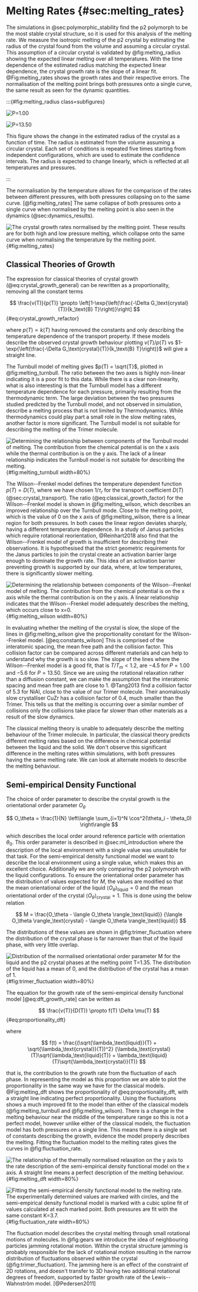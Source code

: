 # Melting Rates {#sec:melting_rates}

The simulations in @sec:polymorphic_stability find
the p2 polymorph to be the most stable crystal structure,
so it is used for this analysis of the melting rate.
We measure the isotropic melting of the p2 crystal
by estimating the radius of the crystal
found from the volume and assuming a circular crystal.
This assumption of a circular crystal is validated by @fig:melting_radius
showing the expected linear melting over all temperatures.
With the time dependence of the estimated radius
matching the expected linear dependence,
the crystal growth rate is the slope of a linear fit.
@Fig:melting_rates shows the growth rates and their respective errors.
The normalisation of the melting point
brings both pressures onto a single curve,
the same result as seen for the dynamic quantities.

:::{#fig:melting_radius class=subfigures}

![P=1.00](../Projects/Crystal_Melting/figures/melting_radius_P1.svg)

![P=13.50](../Projects/Crystal_Melting/figures/melting_radius_P13.svg)

This figure shows the change in the estimated radius of the crystal as a
function of time. The radius is estimated from the volume assuming a circular crystal.
Each set of conditions is repeated five times starting from independent
configurations, which are used to estimate the confidence intervals.
The radius is expected to change linearly,
which is reflected at all temperatures and pressures.

:::

The normalisation by the temperature allows
for the comparison of the rates between different pressures,
with both pressures collapsing on to the same curve. [@fig:melting_rates]
The same collapse of both pressures onto a single curve
when normalised by the melting point
is also seen in the dynamics (@sec:dynamics_results).

![The crystal growth rates normalised by the melting point.
These results are for both high and low pressure melting,
which collapse onto the same curve when normalising the temperature by
the melting point.
](../Projects/Crystal_Melting/figures/melting_rates_err.svg){#fig:melting_rates}

## Classical Theories of Growth

The expression for classical theories of crystal growth (@eq:crystal_growth_general)
can be rewritten as a proportionality, removing all the constant terms

$$ \frac{v(T)}{p(T)} \propto \left[1-\exp{\left(\frac{-\Delta G_\text{crystal}(T)}{k_\text{B} T}\right)}\right] $$ {#eq:crystal_growth_refactor}

where $p(T) \propto k(T)$ having removed the constants
and only describing the temperature dependence of the transport property.
If these models describe the observed crystal growth behaviour
plotting $v(T)/p(T)$ vs $1-\exp{\left(\frac{-\Delta G_\text{crystal}(T)}{k_\text{B} T}\right)}$
will give a straight line.

The Turnbull model of melting gives $p(T) = \sqrt{T}$,
plotted in @fig:melting_turnbull.
The ratio between the two axes is highly non-linear
indicating it is a poor fit to this data.
While there is a clear non-linearity,
what is also interesting is that the Turnbull model
has a different temperature dependence for each pressure,
primarily resulting from the thermodynamic term.
The large deviation between the two pressures studied
predicted by the Turnbull model,
and not observed in simulation,
describe a melting process
that is not limited by Thermodynamics.
While thermodynamics could play part a small role
in the slow melting rates,
another factor is more significant.
The Turnbull model is not suitable
for describing the melting of the Trimer molecule.

![Determining the relationship between components of the Turnbull model
of melting. The contribution from the chemical potential is on the x axis
while the thermal contribution is on the y axis.
The lack of a linear relationship indicates
the Turnbull model is not suitable for describing the melting.
](../Projects/Crystal_Melting/figures/melting_turnbull.svg){#fig:melting_turnbull width=80%}

The Wilson--Frenkel model defines the temperature dependent function $p(T) = D(T)$,
where we have chosen $1/\tau_r$ for the transport coefficient $D(T)$
(@sec:crystal_transport).
The ratio (@eq:classical_growth_factor) for the Wilson--Frenkel model is shown in @fig:melting_wilson,
which describes an improved relationship over the Turnbull mode.
Close to the melting point,
which is the value of 0 on the x axis of @fig:melting_wilson,
there is a linear region for both pressures.
In both cases the linear region deviates sharply,
having a different temperature dependence.
In a study of Janus particles which require rotational reorientation,
@Reinhart2018 also find that the Wilson--Frenkel model of growth
is insufficient for describing their observations.
It is hypothesised that the strict geometric requirements
for the Janus particles to join the crystal
create an activation barrier large enough to dominate the growth rate.
This idea of an activation barrier preventing growth
is supported by our data, where,
at low temperatures,
there is significantly slower melting.

![Determining the relationship between components of
the Wilson--Frenkel model of melting.
The contribution from the chemical potential is on the x axis
while the thermal contribution is on the y axis.
A linear relationship indicates that the Wilson--Frenkel model
adequately describes the melting,
which occurs close to $x=0$.
](../Projects/Crystal_Melting/figures/melting_wilson.svg){#fig:melting_wilson width=80%}

In evaluating whether the melting of the crystal is slow,
the slope of the lines in @fig:melting_wilson
give the proportionality constant for the Wilson--Frenkel model. [@eq:constants_wilson]
This is comprised of the interatomic spacing,
the mean free path and the collision factor.
This collision factor can be compared across different materials
and can help to understand why the growth is so slow.
The slope of the lines where the Wilson--Frenkel model
is a good fit, that is $T/T_m < 1.2$,
are $-4.5$ for $P=1.00$ and $-5.6$ for $P=13.50$.
Since we are using the rotational relaxation rather than a diffusion constant,
we can make the assumption that
the interatomic spacing and mean free path are close to 1.
@Tang2013 find a collision factor of $5.3$ for NiAl,
close to the value of our Trimer molecule.
Their anomalously slow crystalliser CuZr has a collision factor of $0.4$,
much smaller than the Trimer.
This tells us that the melting is occurring over a similar number of collisions
only the collisions take place far slower than other materials
as a result of the slow dynamics.

The classical melting theory is unable to
adequately describe the melting behaviour
of the Trimer molecule.
In particular,
the classical theory predicts different melting rates
based on the difference in chemical potential
between the liquid and the solid.
We don't observe this significant difference in the melting rates
within simulations,
with both pressures having the same melting rate.
We can look at alternate models to describe
the melting behaviour.

## Semi-empirical Density Functional

The choice of order parameter to describe the crystal growth
is the orientational order parameter $O_\theta$

$$ O_\theta = \frac{1}{N} \left\langle \sum_{i=1}^N \cos^2(\theta_i - \theta_0) \right\rangle $$

which describes the local order around reference particle
with orientation $\theta_0$.
This order parameter is described in @sec:ml_introduction
where the description of the local environment with a single value
was unsuitable for that task.
For the semi-empirical density functional model
we want to describe the local environment using a single value,
which makes this an excellent choice.
Additionally we are only comparing the p2 polymorph
with the liquid configurations.
To ensure the orientational order parameter
has the distribution of values expected for $M$,
the values are modified so that
the mean orientational order of the liquid
$\langle O_\theta \rangle_\text{liquid} = 0$
and the mean orientational order of the crystal
$\langle O_\theta \rangle_\text{crystal} = 1$.
This is done using the below relation

$$ M = \frac{O_\theta - \langle O_\theta \rangle_\text{liquid}}
{\langle O_\theta \rangle_\text{crystal} - \langle O_\theta \rangle_\text{liquid}} $$

The distributions of these values are shown in @fig:trimer_fluctuation
where the distribution of the crystal phase
is far narrower than that of the liquid phase,
with very little overlap.

![Distribution of the normalised orientational order parameter $M$
for the liquid and the p2 crystal phases at the melting point $T=1.35$.
The distribution of the liquid has a mean of 0,
and the distribution of the crystal has a mean of 1.
](../Projects/Crystal_Melting/figures/fluctuation_normalised.svg){#fig:trimer_fluctuation width=80%}

The equation for the growth rate of
the semi-empirical density functional model [@eq:dft_growth_rate]
can be written as

$$ \frac{v(T)}{D(T)} \propto f(T) \Delta \mu(T) $$ {#eq:proportionality_dft}

where

$$ f(t) = \frac{(\sqrt{\lambda_\text{liquid}}(T) +
\sqrt{\lambda_\text{crystal}}(T))^2}
{\lambda_\text{crystal}(T)\sqrt{\lambda_\text{liquid}(T)} +
\lambda_\text{liquid}(T)\sqrt{\lambda_\text{crystal}}(T)} $$

that is, the contribution to the growth rate
from the fluctuation of each phase.
In representing the model as this proportion
we are able to plot the proportionality
in the same way we have for the classical models.
@Fig:melting_dft shows the proportionality of @eq:proportionality_dft,
with a straight line indicating perfect proportionality.
Using the fluctuations shows a much improved
fit to the model than either of the classical models (@fig:melting_turnbull and
@fig:melting_wilson).
There is a change in the melting behaviour
near the middle of the temperature range
so this is not a perfect model,
however unlike either of the classical models,
the fluctuation model has both pressures on a single line.
This means there is a single set of constants describing the growth,
evidence the model properly describes the melting.
Fitting the fluctuation model to the melting rates
gives the curves in @fig:fluctuation_rate.

![The relationship of the thermally normalised relaxation on the y axis
to the rate description of the semi-empirical density functional model
on the x axis.
A straight line means a perfect description of the melting behaviour.
](../Projects/Crystal_Melting/figures/melting_dft.svg){#fig:melting_dft width=80%}

![Fitting the semi-empirical density functional model
to the melting rate.
The experimentally determined values are marked with circles,
and the semi-empirical density functional model
is marked with a cubic spline fit of values calculated at each marked point.
Both pressures are fit with the same constant $K=3.7$.
](../Projects/Crystal_Melting/figures/fluctuation_rate_fit.svg){#fig:fluctuation_rate width=80%}

The fluctuation model describes the crystal melting
through small rotational motions of molecules.
In @fig:gears we introduce the idea of neighbouring particles
jamming rotational motion.
Within the crystal structure jamming is probably responsible
for the lack of rotational motion
resulting in the narrow distribution of fluctuations
observed within the crystal (@fig:trimer_fluctuation).
The jamming here is an effect of the constraint of 2D rotations,
and doesn't transfer to 3D having two additional rotational degrees of freedom,
supported by faster growth rate of the Lewis--Wahnström model. [@Pedersen2011]
